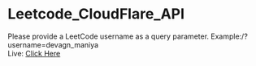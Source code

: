 # Leetcode_CloudFlare_API

Please provide a LeetCode username as a query parameter. Example:/?username=devagn_maniya </br>
Live:
[Click Here](https://leet-card-gen.devagn.workers.dev?username=devagn_maniya) 
